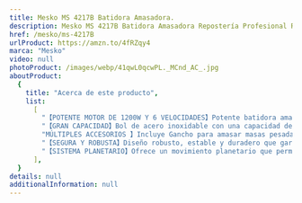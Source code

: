 ```yaml
---
title: Mesko MS 4217B Batidora Amasadora.
description: Mesko MS 4217B Batidora Amasadora Repostería Profesional Robot Cocina Orbital, 1200W MAX, 3,5 litros, 6 velocidades, Inox + Báscula Cocina.
href: /mesko/ms-4217B
urlProduct: https://amzn.to/4fRZqy4
marca: "Mesko"
video: null
photoProduct: /images/webp/41qwL0qcwPL._MCnd_AC_.jpg
aboutProduct:
  {
    title: "Acerca de este producto",
    list:
      [
        "【POTENTE MOTOR DE 1200W Y 6 VELOCIDADES】Potente batidora amasadora de pan con una potencia max. de 1200W y 6 niveles de velocidad para dar una potencia constante independientemente de la mezcla a preparar. Perfecta para mezclar, amasar o batir.",
        "【GRAN CAPACIDAD】Bol de acero inoxidable con una capacidad de 3,5 litros para preparar cantidades de mezclas para toda la familia con tapa para la protección contra salpicaduras con orificio de llenado. El bol de acero inoxidable es apto para lavavajillas.",
        "MÚLTIPLES ACCESORIOS 】Incluye Gancho para amasar masas pesadas (pan, pasta)/Gancho agitador para pasta quebrada, masa de galletas, etc./Gancho batidor con protección contra salpicaduras para batir claras de huevo, nata, merengues, etc./Espátula / Báscula de Cocina.",
        "【SEGURA Y ROBUSTA】Diseño robusto, estable y duradero que garantiza años uso. Sistema de parada automática al levantar el cabezal o cuando algún elemento está mal colocado. Base con ventosas antideslizantes. Protección de sobrecarga del motor.",
        "【SISTEMA PLANETARIO】Ofrece un movimiento planetario que permite al accesorio girar sobre sí mismo siguiendo las paredes del recipiente, ideal para amasar, batir, mezclar, montar. Podrás hacer masas de pan, pasta, pizza, fideos, gofres, pasteles, etc."
      ],
  }
details: null
additionalInformation: null
---
```


